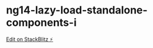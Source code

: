# ng14-lazy-load-standalone-components-i

[Edit on StackBlitz ⚡️](https://stackblitz.com/edit/ng14-lazy-load-standalone-components-i)
